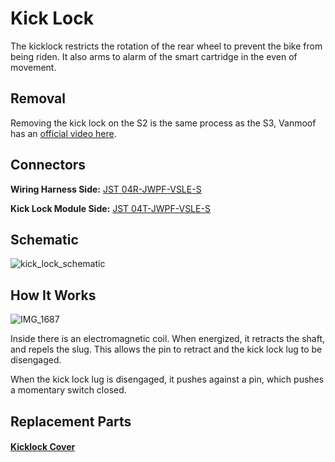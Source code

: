 # Kick Lock

The kicklock restricts the rotation of the rear wheel to prevent the bike from being riden. It also arms to alarm of the smart cartridge in the even of movement.

## Removal

Removing the kick lock on the S2 is the same process as the S3, Vanmoof has an [official video here](https://www.youtube.com/watch?v=fQxvvyrIWjA).

## Connectors 

**Wiring Harness Side:** [JST 04R-JWPF-VSLE-S](https://octopart.com/04r-jwpf-vsle-s-jst-279205#Images)

**Kick Lock Module Side:** [JST 04T-JWPF-VSLE-S](https://octopart.com/04t-jwpf-vsle-s-jst-279173)

## Schematic
![kick_lock_schematic](https://user-images.githubusercontent.com/3649828/209016650-f59de2c8-ccd0-445d-bc6f-4f4d33cef943.png)

## How It Works

![IMG_1687](https://user-images.githubusercontent.com/3649828/209014119-8c4dd678-2e68-4152-b32d-fa02dca8a25c.jpg)

Inside there is an electromagnetic coil. When energized, it retracts the shaft, and repels the slug. This allows the pin to retract and the kick lock lug to be disengaged.

When the kick lock lug is disengaged, it pushes against a pin, which pushes a momentary switch closed.

## Replacement Parts

#### [Kicklock Cover](https://www.thingiverse.com/thing:5951285)
